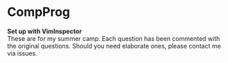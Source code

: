 # CompProg

**Set up with VimInspector**  
These are for my summer camp. Each question has been commented with the original questions. Should you need elaborate ones, please contact me via issues.
